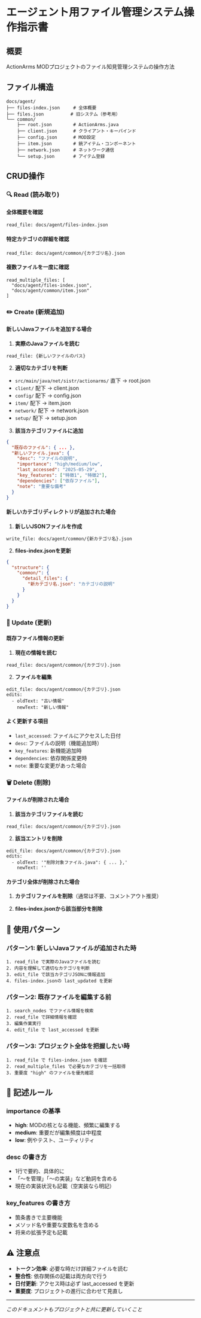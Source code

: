 # エージェント用ファイル管理システム操作指示書

## 概要
ActionArms MODプロジェクトのファイル知見管理システムの操作方法

## ファイル構造
```
docs/agent/
├── files-index.json     # 全体概要
├── files.json          # 旧システム（参考用）
└── common/
    ├── root.json        # ActionArms.java
    ├── client.json      # クライアント・キーバインド
    ├── config.json      # MOD設定
    ├── item.json        # 銃アイテム・コンポーネント
    ├── network.json     # ネットワーク通信
    └── setup.json       # アイテム登録
```

## CRUD操作

### 🔍 Read (読み取り)

#### 全体概要を確認
```
read_file: docs/agent/files-index.json
```

#### 特定カテゴリの詳細を確認
```
read_file: docs/agent/common/{カテゴリ名}.json
```

#### 複数ファイルを一度に確認
```
read_multiple_files: [
  "docs/agent/files-index.json",
  "docs/agent/common/item.json"
]
```

### ✏️ Create (新規追加)

#### 新しいJavaファイルを追加する場合

1. **実際のJavaファイルを読む**
```
read_file: {新しいファイルのパス}
```

2. **適切なカテゴリを判断**
- `src/main/java/net/sistr/actionarms/` 直下 → root.json
- `client/` 配下 → client.json  
- `config/` 配下 → config.json
- `item/` 配下 → item.json
- `network/` 配下 → network.json
- `setup/` 配下 → setup.json

3. **該当カテゴリファイルに追加**
```json
{
  "既存のファイル": { ... },
  "新しいファイル.java": {
    "desc": "ファイルの説明",
    "importance": "high/medium/low",
    "last_accessed": "2025-05-29",
    "key_features": ["特徴1", "特徴2"],
    "dependencies": ["依存ファイル"],
    "note": "重要な備考"
  }
}
```

#### 新しいカテゴリディレクトリが追加された場合

1. **新しいJSONファイルを作成**
```
write_file: docs/agent/common/{新カテゴリ名}.json
```

2. **files-index.jsonを更新**
```json
{
  "structure": {
    "common/": {
      "detail_files": {
        "新カテゴリ名.json": "カテゴリの説明"
      }
    }
  }
}
```

### 🔄 Update (更新)

#### 既存ファイル情報の更新

1. **現在の情報を読む**
```
read_file: docs/agent/common/{カテゴリ}.json
```

2. **ファイルを編集**
```
edit_file: docs/agent/common/{カテゴリ}.json
edits:
  - oldText: "古い情報"
    newText: "新しい情報"
```

#### よく更新する項目
- `last_accessed`: ファイルにアクセスした日付
- `desc`: ファイルの説明（機能追加時）
- `key_features`: 新機能追加時
- `dependencies`: 依存関係変更時
- `note`: 重要な変更があった場合

### 🗑️ Delete (削除)

#### ファイルが削除された場合

1. **該当カテゴリファイルを読む**
```
read_file: docs/agent/common/{カテゴリ}.json
```

2. **該当エントリを削除**
```
edit_file: docs/agent/common/{カテゴリ}.json
edits:
  - oldText: '"削除対象ファイル.java": { ... },'
    newText: ''
```

#### カテゴリ全体が削除された場合

1. **カテゴリファイルを削除**（通常は不要、コメントアウト推奨）

2. **files-index.jsonから該当部分を削除**

## 🎯 使用パターン

### パターン1: 新しいJavaファイルが追加された時
```
1. read_file で実際のJavaファイルを読む
2. 内容を理解して適切なカテゴリを判断
3. edit_file で該当カテゴリJSONに情報追加
4. files-index.jsonの last_updated を更新
```

### パターン2: 既存ファイルを編集する前
```
1. search_nodes でファイル情報を検索
2. read_file で詳細情報を確認  
3. 編集作業実行
4. edit_file で last_accessed を更新
```

### パターン3: プロジェクト全体を把握したい時
```
1. read_file で files-index.json を確認
2. read_multiple_files で必要なカテゴリを一括取得
3. 重要度 "high" のファイルを優先確認
```

## 📝 記述ルール

### importance の基準
- **high**: MODの核となる機能、頻繁に編集する
- **medium**: 重要だが編集頻度は中程度
- **low**: 例やテスト、ユーティリティ

### desc の書き方
- 1行で要約、具体的に
- 「〜を管理」「〜の実装」など動詞を含める
- 現在の実装状況も記載（空実装なら明記）

### key_features の書き方
- 箇条書きで主要機能
- メソッド名や重要な変数名を含める
- 将来の拡張予定も記載

## ⚠️ 注意点

- **トークン効率**: 必要な時だけ詳細ファイルを読む
- **整合性**: 依存関係の記載は両方向で行う
- **日付更新**: アクセス時は必ず last_accessed を更新
- **重要度**: プロジェクトの進行に合わせて見直し

---
*このドキュメントもプロジェクトと共に更新していくこと*